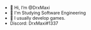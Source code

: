- 👋 Hi, I’m @DrxMaxi
- 👀 I'm Studying Software Engineering
- 🌱 I usually develop games.
-  Discord: DrxMaxi#1337

<!---
DrxMaxi/DrxMaxi is a ✨ special ✨ repository because its `README.md` (this file) appears on your GitHub profile.
You can click the Preview link to take a look at your changes.
--->
